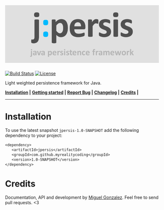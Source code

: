 ![jpersis](logo.png)
=======

[![Build Status](https://travis-ci.org/MyRealityCoding/jpersis.svg?branch=master)](https://travis-ci.org/MyRealityCoding/jpersis) [![License](https://img.shields.io/badge/license-Apache%202.0-blue.svg)](https://github.com/MyRealityCoding/jpersis/blob/master/LICENSE)

Light weighted persistence framework for Java.

**[Installation](#installation) |**
**[Getting started](http://myrealitycoding.github.io/jpersis) |**
**[Report Bug](https://github.com/MyRealityCoding/jpersis/issues/new) |**
**[Changelog](CHANGELOG.md) |**
**[Credits](#credits) |**

---

Installation
===
To use the latest snapshot ```jpersis-1.0-SNAPSHOT``` add the following dependency to your project:
```maven
<dependency>
   <artifactId>jpersis</artifactId>
   <groupId>com.github.myrealitycoding</groupId>
   <version>1.0-SNAPSHOT</version>
</dependency>
```

Credits
===
Documentation, API and development by [Miguel Gonzalez](http://my-reality.de). Feel free to send pull requests. <3
